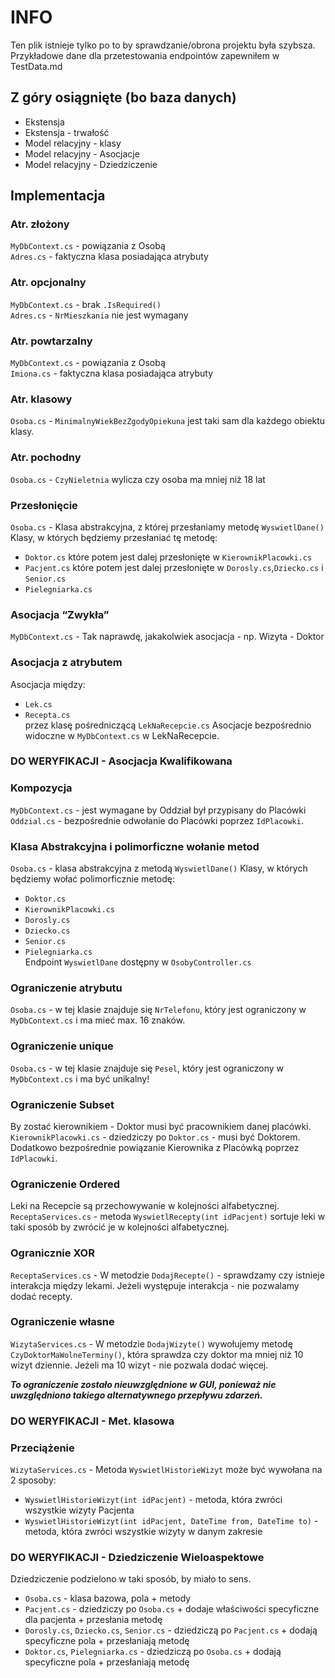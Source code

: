 ﻿# INFO
Ten plik istnieje tylko po to by sprawdzanie/obrona projektu była szybsza.
Przykładowe dane dla przetestowania endpointów zapewniłem w TestData.md 
## Z góry osiągnięte (bo baza danych)
* Ekstensja
* Ekstensja - trwałość
* Model relacyjny - klasy
* Model relacyjny - Asocjacje
* Model relacyjny - Dziedziczenie

## Implementacja
### Atr. złożony
`MyDbContext.cs` - powiązania z Osobą
<br>`Adres.cs` - faktyczna klasa posiadająca atrybuty
### Atr. opcjonalny
`MyDbContext.cs` - brak `.IsRequired()`
<br>`Adres.cs` - `NrMieszkania` nie jest wymagany
### Atr. powtarzalny
`MyDbContext.cs` - powiązania z Osobą
<br>`Imiona.cs` - faktyczna klasa posiadająca atrybuty
### Atr. klasowy
`Osoba.cs` - `MinimalnyWiekBezZgodyOpiekuna` jest taki sam dla każdego obiektu klasy.
### Atr. pochodny
`Osoba.cs` - `CzyNieletnia` wylicza czy osoba ma mniej niż 18 lat
### Przesłonięcie
`Osoba.cs` - Klasa abstrakcyjna, z której przesłaniamy metodę `WyswietlDane()`
Klasy, w których będziemy przesłaniać tę metodę:
* `Doktor.cs` które potem jest dalej przesłonięte w `KierownikPlacowki.cs`
* `Pacjent.cs` które potem jest dalej przesłonięte w `Dorosly.cs`,`Dziecko.cs` i `Senior.cs`
* `Pielegniarka.cs`
### Asocjacja “Zwykła”
`MyDbContext.cs` - Tak naprawdę, jakakolwiek asocjacja - np. Wizyta - Doktor  
### Asocjacja z atrybutem
Asocjacja między:
* `Lek.cs`
* `Recepta.cs`
<br>przez klasę pośredniczącą `LekNaRecepcie.cs`
Asocjacje bezpośrednio widoczne w `MyDbContext.cs` w LekNaRecepcie.
### DO WERYFIKACJI - Asocjacja Kwalifikowana



### Kompozycja
`MyDbContext.cs` - jest wymagane by Oddział był przypisany do Placówki
`Oddzial.cs` - bezpośrednie odwołanie do Placówki poprzez `IdPlacowki`.
### Klasa Abstrakcyjna i polimorficzne wołanie metod
`Osoba.cs` - klasa abstrakcyjna z metodą `WyswietlDane()`
Klasy, w których będziemy wołać polimorficznie metodę:
* `Doktor.cs`  
* `KierownikPlacowki.cs`
* `Dorosly.cs`
* `Dziecko.cs`
* `Senior.cs`
* `Pielegniarka.cs`
<br>Endpoint `WyswietlDane` dostępny w `OsobyController.cs`
### Ograniczenie atrybutu
`Osoba.cs` - w tej klasie znajduje się `NrTelefonu`,
który jest ograniczony w `MyDbContext.cs` i ma mieć max. 16 znaków.
### Ograniczenie unique
`Osoba.cs` - w tej klasie znajduje się `Pesel`,
który jest ograniczony w `MyDbContext.cs` i ma być unikalny!
### Ograniczenie Subset
By zostać kierownikiem - Doktor musi być pracownikiem danej placówki.
<br>`KierownikPlacowki.cs` - dziedziczy po `Doktor.cs` - musi być Doktorem.
Dodatkowo bezpośrednie powiązanie Kierownika z Placówką poprzez `IdPlacowki`.
### Ograniczenie Ordered
Leki na Recepcie są przechowywanie w kolejności alfabetycznej.
<br> `ReceptaServices.cs` - metoda `WyswietlRecepty(int idPacjent)`
sortuje leki w taki sposób by zwrócić je w kolejności alfabetycznej.
### Ogranicznie XOR
`ReceptaServices.cs` - W metodzie `DodajRecepte()` - sprawdzamy czy istnieje interakcja między lekami.
Jeżeli występuje interakcja - nie pozwalamy dodać recepty.
### Ograniczenie własne
`WizytaServices.cs` - W metodzie `DodajWizyte()` wywołujemy metodę `CzyDoktorMaWolneTerminy()`,
która sprawdza czy doktor ma mniej niż 10 wizyt dziennie. Jeżeli ma 10 wizyt - nie pozwala dodać więcej.

**_To ograniczenie zostało nieuwzględnione w GUI, ponieważ nie uwzględniono takiego alternatywnego przepływu zdarzeń._**
### DO WERYFIKACJI - Met. klasowa

### Przeciążenie
`WizytaServices.cs` - Metoda `WyswietlHistorieWizyt` może być wywołana na 2 sposoby:
* `WyswietlHistorieWizyt(int idPacjent)` - metoda, która zwróci wszystkie wizyty Pacjenta
* `WyswietlHistorieWizyt(int idPacjent, DateTime from, DateTime to)` - metoda, która zwróci wszystkie wizyty w danym zakresie
### DO WERYFIKACJI - Dziedziczenie Wieloaspektowe
Dziedziczenie podzielono w taki sposób, by miało to sens.
* `Osoba.cs` - klasa bazowa, pola + metody
* `Pacjent.cs` - dziedziczy po `Osoba.cs` + dodaje właściwości specyficzne dla pacjenta + przesłania metodę
* `Dorosly.cs`, `Dziecko.cs`, `Senior.cs` - dziedziczą po `Pacjent.cs` + dodają specyficzne pola + przesłaniają metodę
* `Doktor.cs`, `Pielegniarka.cs` - dziedziczą po `Osoba.cs` + dodają specyficzne pola + przesłaniają metodę
